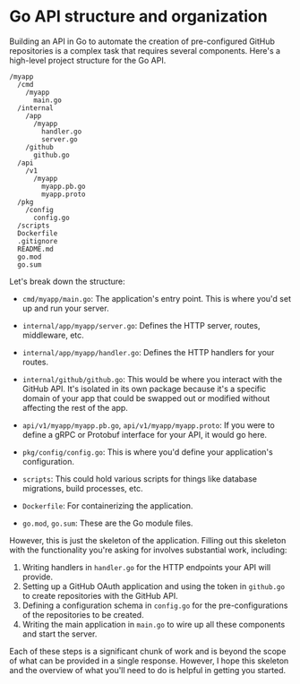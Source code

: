 # Go API structure and organization

Building an API in Go to automate the creation of pre-configured GitHub repositories is a complex task that requires several components. Here's a high-level project structure for the Go API. 

```
/myapp
  /cmd
    /myapp
      main.go
  /internal
    /app
      /myapp
        handler.go
        server.go
    /github
      github.go
  /api
    /v1
      /myapp
        myapp.pb.go
        myapp.proto
  /pkg
    /config
      config.go
  /scripts
  Dockerfile
  .gitignore
  README.md
  go.mod
  go.sum
```

Let's break down the structure:

- `cmd/myapp/main.go`: The application's entry point. This is where you'd set up and run your server.

- `internal/app/myapp/server.go`: Defines the HTTP server, routes, middleware, etc.

- `internal/app/myapp/handler.go`: Defines the HTTP handlers for your routes.

- `internal/github/github.go`: This would be where you interact with the GitHub API. It's isolated in its own package because it's a specific domain of your app that could be swapped out or modified without affecting the rest of the app.

- `api/v1/myapp/myapp.pb.go`, `api/v1/myapp/myapp.proto`: If you were to define a gRPC or Protobuf interface for your API, it would go here.

- `pkg/config/config.go`: This is where you'd define your application's configuration.

- `scripts`: This could hold various scripts for things like database migrations, build processes, etc.

- `Dockerfile`: For containerizing the application.

- `go.mod`, `go.sum`: These are the Go module files.

However, this is just the skeleton of the application. Filling out this skeleton with the functionality you're asking for involves substantial work, including:

1. Writing handlers in `handler.go` for the HTTP endpoints your API will provide.
2. Setting up a GitHub OAuth application and using the token in `github.go` to create repositories with the GitHub API.
3. Defining a configuration schema in `config.go` for the pre-configurations of the repositories to be created.
4. Writing the main application in `main.go` to wire up all these components and start the server.

Each of these steps is a significant chunk of work and is beyond the scope of what can be provided in a single response. However, I hope this skeleton and the overview of what you'll need to do is helpful in getting you started.
